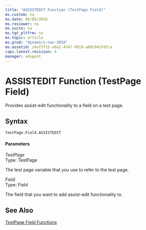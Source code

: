 ```yaml
---
title: "ASSISTEDIT Function (TestPage Field)"
ms.custom: na
ms.date: 06/05/2016
ms.reviewer: na
ms.suite: na
ms.tgt_pltfrm: na
ms.topic: article
ms.prod: "dynamics-nav-2018"
ms.assetid: 24af3f15-a8a1-4347-9919-a89c941fdfca
caps.latest.revision: 4
manager: edupont
---
```

# ASSISTEDIT Function (TestPage Field)
Provides assist-edit functionality to a field on a test page.  
  
## Syntax  
  
```  
TestPage.Field.ASSISTEDIT  
```  
  
#### Parameters  
 *TestPage*  
 Type: TestPage  
  
 The test page variable that you use to refer to the test page.  
  
 *Field*  
 Type: Field  
  
 The field that you want to add assist-edit functionality to.  
  
## See Also  
 [TestPage Field Functions](TestPage-Field-Functions.md)